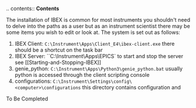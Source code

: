 .. contents:: **Contents**

The installation of IBEX is common for most instruments you shouldn't need to delve into the paths as a user but as an instrument scientist there may be some items you wish to edit or look at. The system is set out as follows:

1. IBEX Client: ``C:\Instrument\Apps\Client_E4\ibex-client.exe`` there should be a shortcut on the task bar
2. IBEX Server: ``C:\Instrument\Apps\EPICS` to start and stop the server see [[Starting-and-Stopping-IBEX]]
3. genie_python: ``C:\Instrument\Apps\Python3\genie_python.bat`` usually python is accessed through the client scripting console
4. configurations: ``C:\Instrument\Settings\config\<computer>\configurations`` this directory contains configuration and 

To Be Completed
